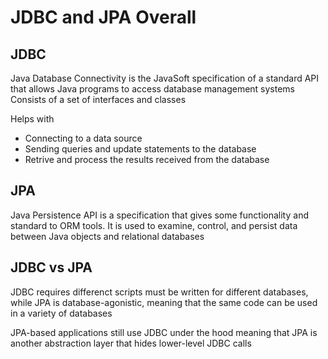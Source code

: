 # JDBC and JPA Overall
## JDBC
Java Database Connectivity is the JavaSoft specification of a standard API that allows Java programs to access database management systems
Consists of a set of interfaces and classes

Helps with
* Connecting to a data source
* Sending queries and update statements to the database
* Retrive and process the results received from the database
## JPA
Java Persistence API is a specification that gives some functionality and standard to ORM tools. It is used to examine, control, and persist data between Java objects and relational databases
## JDBC vs JPA
JDBC requires differenct scripts must be written for different databases, while JPA is database-agonistic, meaning that the same code can be used in a variety of databases 

JPA-based applications still use JDBC under the hood meaning that JPA is another abstraction layer that hides lower-level JDBC calls
<!--stackedit_data:
eyJoaXN0b3J5IjpbLTgzNzMzOTM4Ml19
-->